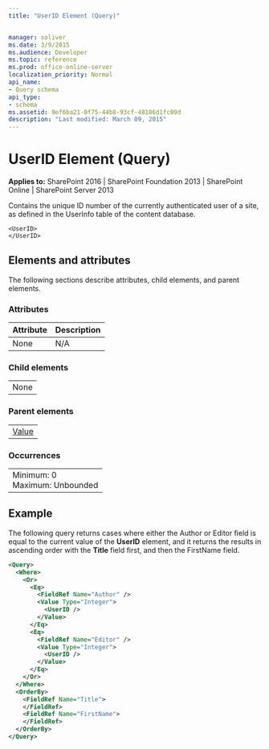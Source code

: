 ```yaml
---
title: "UserID Element (Query)"


manager: soliver
ms.date: 3/9/2015
ms.audience: Developer
ms.topic: reference
ms.prod: office-online-server
localization_priority: Normal
api_name:
- Query schema
api_type:
- schema
ms.assetid: 9ef6ba21-0f75-44b8-93cf-48186d1fc09d
description: "Last modified: March 09, 2015"
---
```


# UserID Element (Query)

 
  
 **Applies to:** SharePoint 2016 | SharePoint Foundation 2013 | SharePoint Online | SharePoint Server 2013
  
Contains the unique ID number of the currently authenticated user of a site, as defined in the UserInfo table of the content database.
  
```
<UserID>
</UserID>
```

## Elements and attributes

The following sections describe attributes, child elements, and parent elements.

### Attributes

|**Attribute**|**Description**|
|:-----|:-----|
|None  <br/> |N/A  <br/> |
   
### Child elements

||
|:-----|
|None |
   
### Parent elements

||
|:-----|
|[Value](value-element-query.md)|
   
### Occurrences

||
|:-----|
|Minimum: 0  <br/> Maximum: Unbounded  <br/> |
   
## Example

The following query returns cases where either the Author or Editor field is equal to the current value of the **UserID** element, and it returns the results in ascending order with the **Title** field first, and then the FirstName field. 
  
```XML
<Query>
  <Where>
    <Or>
      <Eq>
        <FieldRef Name="Author" />
        <Value Type="Integer">
          <UserID />
        </Value>
      </Eq>
      <Eq>
        <FieldRef Name="Editor" />
        <Value Type="Integer">
          <UserID />
        </Value>
      </Eq>
    </Or>
  </Where>
  <OrderBy>
    <FieldRef Name="Title">
    </FieldRef>
    <FieldRef Name="FirstName">
    </FieldRef>
  </OrderBy>
</Query>
```


